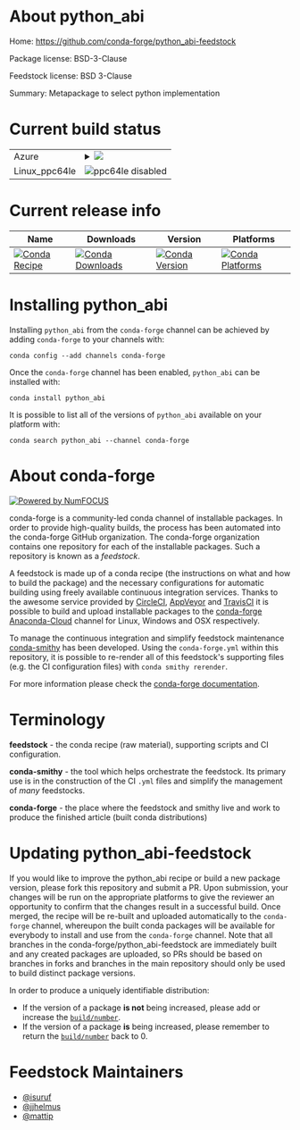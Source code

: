 About python_abi
================

Home: https://github.com/conda-forge/python_abi-feedstock

Package license: BSD-3-Clause

Feedstock license: BSD 3-Clause

Summary: Metapackage to select python implementation



Current build status
====================


<table>
    
  <tr>
    <td>Azure</td>
    <td>
      <details>
        <summary>
          <a href="https://dev.azure.com/conda-forge/feedstock-builds/_build/latest?definitionId=9015&branchName=master">
            <img src="https://dev.azure.com/conda-forge/feedstock-builds/_apis/build/status/python_abi-feedstock?branchName=master">
          </a>
        </summary>
        <table>
          <thead><tr><th>Variant</th><th>Status</th></tr></thead>
          <tbody><tr>
              <td>linux_python2.7python_abi_tagcp27mupython_implcpythonpython_requirement2.7.*python_version2.7</td>
              <td>
                <a href="https://dev.azure.com/conda-forge/feedstock-builds/_build/latest?definitionId=9015&branchName=master">
                  <img src="https://dev.azure.com/conda-forge/feedstock-builds/_apis/build/status/python_abi-feedstock?branchName=master&jobName=linux&configuration=linux_python2.7python_abi_tagcp27mupython_implcpythonpython_requirement2.7.*python_version2.7" alt="variant">
                </a>
              </td>
            </tr><tr>
              <td>linux_python2.7python_abi_tagcp35mpython_implcpythonpython_requirement3.5.*python_version3.5</td>
              <td>
                <a href="https://dev.azure.com/conda-forge/feedstock-builds/_build/latest?definitionId=9015&branchName=master">
                  <img src="https://dev.azure.com/conda-forge/feedstock-builds/_apis/build/status/python_abi-feedstock?branchName=master&jobName=linux&configuration=linux_python2.7python_abi_tagcp35mpython_implcpythonpython_requirement3.5.*python_version3.5" alt="variant">
                </a>
              </td>
            </tr><tr>
              <td>linux_python2.7python_abi_tagcp36mpython_implcpythonpython_requirement3.6.*python_version3.6</td>
              <td>
                <a href="https://dev.azure.com/conda-forge/feedstock-builds/_build/latest?definitionId=9015&branchName=master">
                  <img src="https://dev.azure.com/conda-forge/feedstock-builds/_apis/build/status/python_abi-feedstock?branchName=master&jobName=linux&configuration=linux_python2.7python_abi_tagcp36mpython_implcpythonpython_requirement3.6.*python_version3.6" alt="variant">
                </a>
              </td>
            </tr><tr>
              <td>linux_python2.7python_abi_tagcp37mpython_implcpythonpython_requirement3.7.*python_version3.7</td>
              <td>
                <a href="https://dev.azure.com/conda-forge/feedstock-builds/_build/latest?definitionId=9015&branchName=master">
                  <img src="https://dev.azure.com/conda-forge/feedstock-builds/_apis/build/status/python_abi-feedstock?branchName=master&jobName=linux&configuration=linux_python2.7python_abi_tagcp37mpython_implcpythonpython_requirement3.7.*python_version3.7" alt="variant">
                </a>
              </td>
            </tr><tr>
              <td>linux_python2.7python_abi_tagcp38python_implcpythonpython_requirement3.8.*python_version3.8</td>
              <td>
                <a href="https://dev.azure.com/conda-forge/feedstock-builds/_build/latest?definitionId=9015&branchName=master">
                  <img src="https://dev.azure.com/conda-forge/feedstock-builds/_apis/build/status/python_abi-feedstock?branchName=master&jobName=linux&configuration=linux_python2.7python_abi_tagcp38python_implcpythonpython_requirement3.8.*python_version3.8" alt="variant">
                </a>
              </td>
            </tr><tr>
              <td>linux_python3.6python_abi_tagcp27mupython_implcpythonpython_requirement2.7.*python_version2.7</td>
              <td>
                <a href="https://dev.azure.com/conda-forge/feedstock-builds/_build/latest?definitionId=9015&branchName=master">
                  <img src="https://dev.azure.com/conda-forge/feedstock-builds/_apis/build/status/python_abi-feedstock?branchName=master&jobName=linux&configuration=linux_python3.6python_abi_tagcp27mupython_implcpythonpython_requirement2.7.*python_version2.7" alt="variant">
                </a>
              </td>
            </tr><tr>
              <td>linux_python3.6python_abi_tagcp35mpython_implcpythonpython_requirement3.5.*python_version3.5</td>
              <td>
                <a href="https://dev.azure.com/conda-forge/feedstock-builds/_build/latest?definitionId=9015&branchName=master">
                  <img src="https://dev.azure.com/conda-forge/feedstock-builds/_apis/build/status/python_abi-feedstock?branchName=master&jobName=linux&configuration=linux_python3.6python_abi_tagcp35mpython_implcpythonpython_requirement3.5.*python_version3.5" alt="variant">
                </a>
              </td>
            </tr><tr>
              <td>linux_python3.6python_abi_tagcp36mpython_implcpythonpython_requirement3.6.*python_version3.6</td>
              <td>
                <a href="https://dev.azure.com/conda-forge/feedstock-builds/_build/latest?definitionId=9015&branchName=master">
                  <img src="https://dev.azure.com/conda-forge/feedstock-builds/_apis/build/status/python_abi-feedstock?branchName=master&jobName=linux&configuration=linux_python3.6python_abi_tagcp36mpython_implcpythonpython_requirement3.6.*python_version3.6" alt="variant">
                </a>
              </td>
            </tr><tr>
              <td>linux_python3.6python_abi_tagcp37mpython_implcpythonpython_requirement3.7.*python_version3.7</td>
              <td>
                <a href="https://dev.azure.com/conda-forge/feedstock-builds/_build/latest?definitionId=9015&branchName=master">
                  <img src="https://dev.azure.com/conda-forge/feedstock-builds/_apis/build/status/python_abi-feedstock?branchName=master&jobName=linux&configuration=linux_python3.6python_abi_tagcp37mpython_implcpythonpython_requirement3.7.*python_version3.7" alt="variant">
                </a>
              </td>
            </tr><tr>
              <td>linux_python3.6python_abi_tagcp38python_implcpythonpython_requirement3.8.*python_version3.8</td>
              <td>
                <a href="https://dev.azure.com/conda-forge/feedstock-builds/_build/latest?definitionId=9015&branchName=master">
                  <img src="https://dev.azure.com/conda-forge/feedstock-builds/_apis/build/status/python_abi-feedstock?branchName=master&jobName=linux&configuration=linux_python3.6python_abi_tagcp38python_implcpythonpython_requirement3.8.*python_version3.8" alt="variant">
                </a>
              </td>
            </tr><tr>
              <td>linux_python3.7python_abi_tagcp27mupython_implcpythonpython_requirement2.7.*python_version2.7</td>
              <td>
                <a href="https://dev.azure.com/conda-forge/feedstock-builds/_build/latest?definitionId=9015&branchName=master">
                  <img src="https://dev.azure.com/conda-forge/feedstock-builds/_apis/build/status/python_abi-feedstock?branchName=master&jobName=linux&configuration=linux_python3.7python_abi_tagcp27mupython_implcpythonpython_requirement2.7.*python_version2.7" alt="variant">
                </a>
              </td>
            </tr><tr>
              <td>linux_python3.7python_abi_tagcp35mpython_implcpythonpython_requirement3.5.*python_version3.5</td>
              <td>
                <a href="https://dev.azure.com/conda-forge/feedstock-builds/_build/latest?definitionId=9015&branchName=master">
                  <img src="https://dev.azure.com/conda-forge/feedstock-builds/_apis/build/status/python_abi-feedstock?branchName=master&jobName=linux&configuration=linux_python3.7python_abi_tagcp35mpython_implcpythonpython_requirement3.5.*python_version3.5" alt="variant">
                </a>
              </td>
            </tr><tr>
              <td>linux_python3.7python_abi_tagcp36mpython_implcpythonpython_requirement3.6.*python_version3.6</td>
              <td>
                <a href="https://dev.azure.com/conda-forge/feedstock-builds/_build/latest?definitionId=9015&branchName=master">
                  <img src="https://dev.azure.com/conda-forge/feedstock-builds/_apis/build/status/python_abi-feedstock?branchName=master&jobName=linux&configuration=linux_python3.7python_abi_tagcp36mpython_implcpythonpython_requirement3.6.*python_version3.6" alt="variant">
                </a>
              </td>
            </tr><tr>
              <td>linux_python3.7python_abi_tagcp37mpython_implcpythonpython_requirement3.7.*python_version3.7</td>
              <td>
                <a href="https://dev.azure.com/conda-forge/feedstock-builds/_build/latest?definitionId=9015&branchName=master">
                  <img src="https://dev.azure.com/conda-forge/feedstock-builds/_apis/build/status/python_abi-feedstock?branchName=master&jobName=linux&configuration=linux_python3.7python_abi_tagcp37mpython_implcpythonpython_requirement3.7.*python_version3.7" alt="variant">
                </a>
              </td>
            </tr><tr>
              <td>linux_python3.7python_abi_tagcp38python_implcpythonpython_requirement3.8.*python_version3.8</td>
              <td>
                <a href="https://dev.azure.com/conda-forge/feedstock-builds/_build/latest?definitionId=9015&branchName=master">
                  <img src="https://dev.azure.com/conda-forge/feedstock-builds/_apis/build/status/python_abi-feedstock?branchName=master&jobName=linux&configuration=linux_python3.7python_abi_tagcp38python_implcpythonpython_requirement3.8.*python_version3.8" alt="variant">
                </a>
              </td>
            </tr><tr>
              <td>osx_python2.7python_abi_tagcp27mpython_implcpythonpython_requirement2.7.*python_version2.7</td>
              <td>
                <a href="https://dev.azure.com/conda-forge/feedstock-builds/_build/latest?definitionId=9015&branchName=master">
                  <img src="https://dev.azure.com/conda-forge/feedstock-builds/_apis/build/status/python_abi-feedstock?branchName=master&jobName=osx&configuration=osx_python2.7python_abi_tagcp27mpython_implcpythonpython_requirement2.7.*python_version2.7" alt="variant">
                </a>
              </td>
            </tr><tr>
              <td>osx_python2.7python_abi_tagcp35mpython_implcpythonpython_requirement3.5.*python_version3.5</td>
              <td>
                <a href="https://dev.azure.com/conda-forge/feedstock-builds/_build/latest?definitionId=9015&branchName=master">
                  <img src="https://dev.azure.com/conda-forge/feedstock-builds/_apis/build/status/python_abi-feedstock?branchName=master&jobName=osx&configuration=osx_python2.7python_abi_tagcp35mpython_implcpythonpython_requirement3.5.*python_version3.5" alt="variant">
                </a>
              </td>
            </tr><tr>
              <td>osx_python2.7python_abi_tagcp36mpython_implcpythonpython_requirement3.6.*python_version3.6</td>
              <td>
                <a href="https://dev.azure.com/conda-forge/feedstock-builds/_build/latest?definitionId=9015&branchName=master">
                  <img src="https://dev.azure.com/conda-forge/feedstock-builds/_apis/build/status/python_abi-feedstock?branchName=master&jobName=osx&configuration=osx_python2.7python_abi_tagcp36mpython_implcpythonpython_requirement3.6.*python_version3.6" alt="variant">
                </a>
              </td>
            </tr><tr>
              <td>osx_python2.7python_abi_tagcp37mpython_implcpythonpython_requirement3.7.*python_version3.7</td>
              <td>
                <a href="https://dev.azure.com/conda-forge/feedstock-builds/_build/latest?definitionId=9015&branchName=master">
                  <img src="https://dev.azure.com/conda-forge/feedstock-builds/_apis/build/status/python_abi-feedstock?branchName=master&jobName=osx&configuration=osx_python2.7python_abi_tagcp37mpython_implcpythonpython_requirement3.7.*python_version3.7" alt="variant">
                </a>
              </td>
            </tr><tr>
              <td>osx_python2.7python_abi_tagcp38python_implcpythonpython_requirement3.8.*python_version3.8</td>
              <td>
                <a href="https://dev.azure.com/conda-forge/feedstock-builds/_build/latest?definitionId=9015&branchName=master">
                  <img src="https://dev.azure.com/conda-forge/feedstock-builds/_apis/build/status/python_abi-feedstock?branchName=master&jobName=osx&configuration=osx_python2.7python_abi_tagcp38python_implcpythonpython_requirement3.8.*python_version3.8" alt="variant">
                </a>
              </td>
            </tr><tr>
              <td>osx_python3.6python_abi_tagcp27mpython_implcpythonpython_requirement2.7.*python_version2.7</td>
              <td>
                <a href="https://dev.azure.com/conda-forge/feedstock-builds/_build/latest?definitionId=9015&branchName=master">
                  <img src="https://dev.azure.com/conda-forge/feedstock-builds/_apis/build/status/python_abi-feedstock?branchName=master&jobName=osx&configuration=osx_python3.6python_abi_tagcp27mpython_implcpythonpython_requirement2.7.*python_version2.7" alt="variant">
                </a>
              </td>
            </tr><tr>
              <td>osx_python3.6python_abi_tagcp35mpython_implcpythonpython_requirement3.5.*python_version3.5</td>
              <td>
                <a href="https://dev.azure.com/conda-forge/feedstock-builds/_build/latest?definitionId=9015&branchName=master">
                  <img src="https://dev.azure.com/conda-forge/feedstock-builds/_apis/build/status/python_abi-feedstock?branchName=master&jobName=osx&configuration=osx_python3.6python_abi_tagcp35mpython_implcpythonpython_requirement3.5.*python_version3.5" alt="variant">
                </a>
              </td>
            </tr><tr>
              <td>osx_python3.6python_abi_tagcp36mpython_implcpythonpython_requirement3.6.*python_version3.6</td>
              <td>
                <a href="https://dev.azure.com/conda-forge/feedstock-builds/_build/latest?definitionId=9015&branchName=master">
                  <img src="https://dev.azure.com/conda-forge/feedstock-builds/_apis/build/status/python_abi-feedstock?branchName=master&jobName=osx&configuration=osx_python3.6python_abi_tagcp36mpython_implcpythonpython_requirement3.6.*python_version3.6" alt="variant">
                </a>
              </td>
            </tr><tr>
              <td>osx_python3.6python_abi_tagcp37mpython_implcpythonpython_requirement3.7.*python_version3.7</td>
              <td>
                <a href="https://dev.azure.com/conda-forge/feedstock-builds/_build/latest?definitionId=9015&branchName=master">
                  <img src="https://dev.azure.com/conda-forge/feedstock-builds/_apis/build/status/python_abi-feedstock?branchName=master&jobName=osx&configuration=osx_python3.6python_abi_tagcp37mpython_implcpythonpython_requirement3.7.*python_version3.7" alt="variant">
                </a>
              </td>
            </tr><tr>
              <td>osx_python3.6python_abi_tagcp38python_implcpythonpython_requirement3.8.*python_version3.8</td>
              <td>
                <a href="https://dev.azure.com/conda-forge/feedstock-builds/_build/latest?definitionId=9015&branchName=master">
                  <img src="https://dev.azure.com/conda-forge/feedstock-builds/_apis/build/status/python_abi-feedstock?branchName=master&jobName=osx&configuration=osx_python3.6python_abi_tagcp38python_implcpythonpython_requirement3.8.*python_version3.8" alt="variant">
                </a>
              </td>
            </tr><tr>
              <td>osx_python3.7python_abi_tagcp27mpython_implcpythonpython_requirement2.7.*python_version2.7</td>
              <td>
                <a href="https://dev.azure.com/conda-forge/feedstock-builds/_build/latest?definitionId=9015&branchName=master">
                  <img src="https://dev.azure.com/conda-forge/feedstock-builds/_apis/build/status/python_abi-feedstock?branchName=master&jobName=osx&configuration=osx_python3.7python_abi_tagcp27mpython_implcpythonpython_requirement2.7.*python_version2.7" alt="variant">
                </a>
              </td>
            </tr><tr>
              <td>osx_python3.7python_abi_tagcp35mpython_implcpythonpython_requirement3.5.*python_version3.5</td>
              <td>
                <a href="https://dev.azure.com/conda-forge/feedstock-builds/_build/latest?definitionId=9015&branchName=master">
                  <img src="https://dev.azure.com/conda-forge/feedstock-builds/_apis/build/status/python_abi-feedstock?branchName=master&jobName=osx&configuration=osx_python3.7python_abi_tagcp35mpython_implcpythonpython_requirement3.5.*python_version3.5" alt="variant">
                </a>
              </td>
            </tr><tr>
              <td>osx_python3.7python_abi_tagcp36mpython_implcpythonpython_requirement3.6.*python_version3.6</td>
              <td>
                <a href="https://dev.azure.com/conda-forge/feedstock-builds/_build/latest?definitionId=9015&branchName=master">
                  <img src="https://dev.azure.com/conda-forge/feedstock-builds/_apis/build/status/python_abi-feedstock?branchName=master&jobName=osx&configuration=osx_python3.7python_abi_tagcp36mpython_implcpythonpython_requirement3.6.*python_version3.6" alt="variant">
                </a>
              </td>
            </tr><tr>
              <td>osx_python3.7python_abi_tagcp37mpython_implcpythonpython_requirement3.7.*python_version3.7</td>
              <td>
                <a href="https://dev.azure.com/conda-forge/feedstock-builds/_build/latest?definitionId=9015&branchName=master">
                  <img src="https://dev.azure.com/conda-forge/feedstock-builds/_apis/build/status/python_abi-feedstock?branchName=master&jobName=osx&configuration=osx_python3.7python_abi_tagcp37mpython_implcpythonpython_requirement3.7.*python_version3.7" alt="variant">
                </a>
              </td>
            </tr><tr>
              <td>osx_python3.7python_abi_tagcp38python_implcpythonpython_requirement3.8.*python_version3.8</td>
              <td>
                <a href="https://dev.azure.com/conda-forge/feedstock-builds/_build/latest?definitionId=9015&branchName=master">
                  <img src="https://dev.azure.com/conda-forge/feedstock-builds/_apis/build/status/python_abi-feedstock?branchName=master&jobName=osx&configuration=osx_python3.7python_abi_tagcp38python_implcpythonpython_requirement3.8.*python_version3.8" alt="variant">
                </a>
              </td>
            </tr><tr>
              <td>win_python2.7python_abi_tagcp27mpython_implcpythonpython_requirement2.7.*python_version2.7</td>
              <td>
                <a href="https://dev.azure.com/conda-forge/feedstock-builds/_build/latest?definitionId=9015&branchName=master">
                  <img src="https://dev.azure.com/conda-forge/feedstock-builds/_apis/build/status/python_abi-feedstock?branchName=master&jobName=win&configuration=win_python2.7python_abi_tagcp27mpython_implcpythonpython_requirement2.7.*python_version2.7" alt="variant">
                </a>
              </td>
            </tr><tr>
              <td>win_python2.7python_abi_tagcp35mpython_implcpythonpython_requirement3.5.*python_version3.5</td>
              <td>
                <a href="https://dev.azure.com/conda-forge/feedstock-builds/_build/latest?definitionId=9015&branchName=master">
                  <img src="https://dev.azure.com/conda-forge/feedstock-builds/_apis/build/status/python_abi-feedstock?branchName=master&jobName=win&configuration=win_python2.7python_abi_tagcp35mpython_implcpythonpython_requirement3.5.*python_version3.5" alt="variant">
                </a>
              </td>
            </tr><tr>
              <td>win_python2.7python_abi_tagcp36mpython_implcpythonpython_requirement3.6.*python_version3.6</td>
              <td>
                <a href="https://dev.azure.com/conda-forge/feedstock-builds/_build/latest?definitionId=9015&branchName=master">
                  <img src="https://dev.azure.com/conda-forge/feedstock-builds/_apis/build/status/python_abi-feedstock?branchName=master&jobName=win&configuration=win_python2.7python_abi_tagcp36mpython_implcpythonpython_requirement3.6.*python_version3.6" alt="variant">
                </a>
              </td>
            </tr><tr>
              <td>win_python2.7python_abi_tagcp37mpython_implcpythonpython_requirement3.7.*python_version3.7</td>
              <td>
                <a href="https://dev.azure.com/conda-forge/feedstock-builds/_build/latest?definitionId=9015&branchName=master">
                  <img src="https://dev.azure.com/conda-forge/feedstock-builds/_apis/build/status/python_abi-feedstock?branchName=master&jobName=win&configuration=win_python2.7python_abi_tagcp37mpython_implcpythonpython_requirement3.7.*python_version3.7" alt="variant">
                </a>
              </td>
            </tr><tr>
              <td>win_python2.7python_abi_tagcp38python_implcpythonpython_requirement3.8.*python_version3.8</td>
              <td>
                <a href="https://dev.azure.com/conda-forge/feedstock-builds/_build/latest?definitionId=9015&branchName=master">
                  <img src="https://dev.azure.com/conda-forge/feedstock-builds/_apis/build/status/python_abi-feedstock?branchName=master&jobName=win&configuration=win_python2.7python_abi_tagcp38python_implcpythonpython_requirement3.8.*python_version3.8" alt="variant">
                </a>
              </td>
            </tr><tr>
              <td>win_python3.6python_abi_tagcp27mpython_implcpythonpython_requirement2.7.*python_version2.7</td>
              <td>
                <a href="https://dev.azure.com/conda-forge/feedstock-builds/_build/latest?definitionId=9015&branchName=master">
                  <img src="https://dev.azure.com/conda-forge/feedstock-builds/_apis/build/status/python_abi-feedstock?branchName=master&jobName=win&configuration=win_python3.6python_abi_tagcp27mpython_implcpythonpython_requirement2.7.*python_version2.7" alt="variant">
                </a>
              </td>
            </tr><tr>
              <td>win_python3.6python_abi_tagcp35mpython_implcpythonpython_requirement3.5.*python_version3.5</td>
              <td>
                <a href="https://dev.azure.com/conda-forge/feedstock-builds/_build/latest?definitionId=9015&branchName=master">
                  <img src="https://dev.azure.com/conda-forge/feedstock-builds/_apis/build/status/python_abi-feedstock?branchName=master&jobName=win&configuration=win_python3.6python_abi_tagcp35mpython_implcpythonpython_requirement3.5.*python_version3.5" alt="variant">
                </a>
              </td>
            </tr><tr>
              <td>win_python3.6python_abi_tagcp36mpython_implcpythonpython_requirement3.6.*python_version3.6</td>
              <td>
                <a href="https://dev.azure.com/conda-forge/feedstock-builds/_build/latest?definitionId=9015&branchName=master">
                  <img src="https://dev.azure.com/conda-forge/feedstock-builds/_apis/build/status/python_abi-feedstock?branchName=master&jobName=win&configuration=win_python3.6python_abi_tagcp36mpython_implcpythonpython_requirement3.6.*python_version3.6" alt="variant">
                </a>
              </td>
            </tr><tr>
              <td>win_python3.6python_abi_tagcp37mpython_implcpythonpython_requirement3.7.*python_version3.7</td>
              <td>
                <a href="https://dev.azure.com/conda-forge/feedstock-builds/_build/latest?definitionId=9015&branchName=master">
                  <img src="https://dev.azure.com/conda-forge/feedstock-builds/_apis/build/status/python_abi-feedstock?branchName=master&jobName=win&configuration=win_python3.6python_abi_tagcp37mpython_implcpythonpython_requirement3.7.*python_version3.7" alt="variant">
                </a>
              </td>
            </tr><tr>
              <td>win_python3.6python_abi_tagcp38python_implcpythonpython_requirement3.8.*python_version3.8</td>
              <td>
                <a href="https://dev.azure.com/conda-forge/feedstock-builds/_build/latest?definitionId=9015&branchName=master">
                  <img src="https://dev.azure.com/conda-forge/feedstock-builds/_apis/build/status/python_abi-feedstock?branchName=master&jobName=win&configuration=win_python3.6python_abi_tagcp38python_implcpythonpython_requirement3.8.*python_version3.8" alt="variant">
                </a>
              </td>
            </tr><tr>
              <td>win_python3.7python_abi_tagcp27mpython_implcpythonpython_requirement2.7.*python_version2.7</td>
              <td>
                <a href="https://dev.azure.com/conda-forge/feedstock-builds/_build/latest?definitionId=9015&branchName=master">
                  <img src="https://dev.azure.com/conda-forge/feedstock-builds/_apis/build/status/python_abi-feedstock?branchName=master&jobName=win&configuration=win_python3.7python_abi_tagcp27mpython_implcpythonpython_requirement2.7.*python_version2.7" alt="variant">
                </a>
              </td>
            </tr><tr>
              <td>win_python3.7python_abi_tagcp35mpython_implcpythonpython_requirement3.5.*python_version3.5</td>
              <td>
                <a href="https://dev.azure.com/conda-forge/feedstock-builds/_build/latest?definitionId=9015&branchName=master">
                  <img src="https://dev.azure.com/conda-forge/feedstock-builds/_apis/build/status/python_abi-feedstock?branchName=master&jobName=win&configuration=win_python3.7python_abi_tagcp35mpython_implcpythonpython_requirement3.5.*python_version3.5" alt="variant">
                </a>
              </td>
            </tr><tr>
              <td>win_python3.7python_abi_tagcp36mpython_implcpythonpython_requirement3.6.*python_version3.6</td>
              <td>
                <a href="https://dev.azure.com/conda-forge/feedstock-builds/_build/latest?definitionId=9015&branchName=master">
                  <img src="https://dev.azure.com/conda-forge/feedstock-builds/_apis/build/status/python_abi-feedstock?branchName=master&jobName=win&configuration=win_python3.7python_abi_tagcp36mpython_implcpythonpython_requirement3.6.*python_version3.6" alt="variant">
                </a>
              </td>
            </tr><tr>
              <td>win_python3.7python_abi_tagcp37mpython_implcpythonpython_requirement3.7.*python_version3.7</td>
              <td>
                <a href="https://dev.azure.com/conda-forge/feedstock-builds/_build/latest?definitionId=9015&branchName=master">
                  <img src="https://dev.azure.com/conda-forge/feedstock-builds/_apis/build/status/python_abi-feedstock?branchName=master&jobName=win&configuration=win_python3.7python_abi_tagcp37mpython_implcpythonpython_requirement3.7.*python_version3.7" alt="variant">
                </a>
              </td>
            </tr><tr>
              <td>win_python3.7python_abi_tagcp38python_implcpythonpython_requirement3.8.*python_version3.8</td>
              <td>
                <a href="https://dev.azure.com/conda-forge/feedstock-builds/_build/latest?definitionId=9015&branchName=master">
                  <img src="https://dev.azure.com/conda-forge/feedstock-builds/_apis/build/status/python_abi-feedstock?branchName=master&jobName=win&configuration=win_python3.7python_abi_tagcp38python_implcpythonpython_requirement3.8.*python_version3.8" alt="variant">
                </a>
              </td>
            </tr>
          </tbody>
        </table>
      </details>
    </td>
  </tr>
  <tr>
    <td>Linux_ppc64le</td>
    <td>
      <img src="https://img.shields.io/badge/ppc64le-disabled-lightgrey.svg" alt="ppc64le disabled">
    </td>
  </tr>
</table>

Current release info
====================

| Name | Downloads | Version | Platforms |
| --- | --- | --- | --- |
| [![Conda Recipe](https://img.shields.io/badge/recipe-python_abi-green.svg)](https://anaconda.org/conda-forge/python_abi) | [![Conda Downloads](https://img.shields.io/conda/dn/conda-forge/python_abi.svg)](https://anaconda.org/conda-forge/python_abi) | [![Conda Version](https://img.shields.io/conda/vn/conda-forge/python_abi.svg)](https://anaconda.org/conda-forge/python_abi) | [![Conda Platforms](https://img.shields.io/conda/pn/conda-forge/python_abi.svg)](https://anaconda.org/conda-forge/python_abi) |

Installing python_abi
=====================

Installing `python_abi` from the `conda-forge` channel can be achieved by adding `conda-forge` to your channels with:

```
conda config --add channels conda-forge
```

Once the `conda-forge` channel has been enabled, `python_abi` can be installed with:

```
conda install python_abi
```

It is possible to list all of the versions of `python_abi` available on your platform with:

```
conda search python_abi --channel conda-forge
```


About conda-forge
=================

[![Powered by NumFOCUS](https://img.shields.io/badge/powered%20by-NumFOCUS-orange.svg?style=flat&colorA=E1523D&colorB=007D8A)](http://numfocus.org)

conda-forge is a community-led conda channel of installable packages.
In order to provide high-quality builds, the process has been automated into the
conda-forge GitHub organization. The conda-forge organization contains one repository
for each of the installable packages. Such a repository is known as a *feedstock*.

A feedstock is made up of a conda recipe (the instructions on what and how to build
the package) and the necessary configurations for automatic building using freely
available continuous integration services. Thanks to the awesome service provided by
[CircleCI](https://circleci.com/), [AppVeyor](https://www.appveyor.com/)
and [TravisCI](https://travis-ci.com/) it is possible to build and upload installable
packages to the [conda-forge](https://anaconda.org/conda-forge)
[Anaconda-Cloud](https://anaconda.org/) channel for Linux, Windows and OSX respectively.

To manage the continuous integration and simplify feedstock maintenance
[conda-smithy](https://github.com/conda-forge/conda-smithy) has been developed.
Using the ``conda-forge.yml`` within this repository, it is possible to re-render all of
this feedstock's supporting files (e.g. the CI configuration files) with ``conda smithy rerender``.

For more information please check the [conda-forge documentation](https://conda-forge.org/docs/).

Terminology
===========

**feedstock** - the conda recipe (raw material), supporting scripts and CI configuration.

**conda-smithy** - the tool which helps orchestrate the feedstock.
                   Its primary use is in the construction of the CI ``.yml`` files
                   and simplify the management of *many* feedstocks.

**conda-forge** - the place where the feedstock and smithy live and work to
                  produce the finished article (built conda distributions)


Updating python_abi-feedstock
=============================

If you would like to improve the python_abi recipe or build a new
package version, please fork this repository and submit a PR. Upon submission,
your changes will be run on the appropriate platforms to give the reviewer an
opportunity to confirm that the changes result in a successful build. Once
merged, the recipe will be re-built and uploaded automatically to the
`conda-forge` channel, whereupon the built conda packages will be available for
everybody to install and use from the `conda-forge` channel.
Note that all branches in the conda-forge/python_abi-feedstock are
immediately built and any created packages are uploaded, so PRs should be based
on branches in forks and branches in the main repository should only be used to
build distinct package versions.

In order to produce a uniquely identifiable distribution:
 * If the version of a package **is not** being increased, please add or increase
   the [``build/number``](https://conda.io/docs/user-guide/tasks/build-packages/define-metadata.html#build-number-and-string).
 * If the version of a package **is** being increased, please remember to return
   the [``build/number``](https://conda.io/docs/user-guide/tasks/build-packages/define-metadata.html#build-number-and-string)
   back to 0.

Feedstock Maintainers
=====================

* [@isuruf](https://github.com/isuruf/)
* [@jjhelmus](https://github.com/jjhelmus/)
* [@mattip](https://github.com/mattip/)


